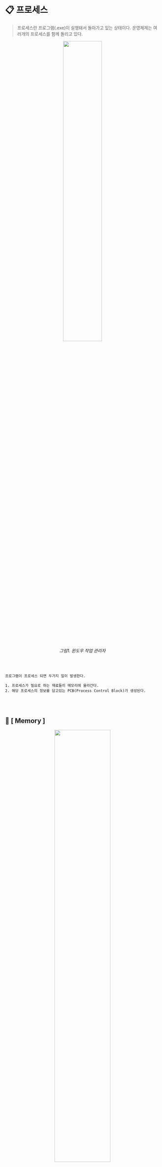 # 📋 프로세스

> 프로세스란 프로그램(.exe)이 실행돼서 돌아가고 있는 상태이다. 운영체제는 여러개의 프로세스를 함께 돌리고 있다.
> <br>

<p align="center"><img src="https://user-images.githubusercontent.com/92701121/152329786-2fdf650c-d50e-4688-bfbd-d46b6e1600c1.PNG" width="50%" heigth="50%"></p>

###### <div align="center">그림1. 윈도우 작업 관리자</div>

<br>

    프로그램이 프로세스 되면 두가지 일이 발생한다.

    1. 프로세스가 필요로 하는 재료들이 메모리에 올라간다.
    2. 해당 프로세스의 정보를 담고있는 PCB(Process Control Block)가 생성된다.

<br>
<br>

## 📎 [ Memory ]

<p align="center"><img src="https://www.charlezz.com/wordpress/wp-content/uploads/2020/11/www.charlezz.com-process-thread-operationsystem.png" width="60%" height="60%"></

###### <div align="center">그림2. 프로세스의 메모리 영역</div>

<br>

- **code**: 실행 명령을 포함하는 코드들

- **data**: static 변수 혹은 global 변수
- **heap**: 동적 메모리 영역
- **stack**: 지역변수, 매개변수, 반환 값 등등 일시적인 데이터
  <br>
  <br>

## 📎 [ PCB ]

<p align="center"><img src="https://t1.daumcdn.net/cfile/tistory/99F6404A5B00FF8D16" width="60%" heigth="60%"></p>

###### <div align="center">그림3. Process Control Block</div>

<br>

> ### < Process Metadata >

    Metadata를 통해 CPU는 각 프로세스를 구분할 수 있고, 이를 통해 프로세스가 여러 개일 때 전부 관리할 수 있다.
    즉, CPU가 프로세스를 처리하는데 필요한 다양한 정보를 가지고 있다.

<br>

- **Pointer**: 준비중인 다음 프로세스의 주소를 가리킨다. 준비상태나 대기상태의 큐를 구현할 때 다음을 가리키는 포인터이다.
- **Process State**: 프로세스의 라이프 타임과 관련된 현재 프로세스 상태, `waiting`, `running`, `ready`, `blocked`, `end,` `suspend-wait`, `suspend-ready` 가 있다
- **Process Number(ID)**: 새로운 프로세스에 시스템이 할당해주는 고유 번호
- 여러 프로세스가 번갈아 실행하는 경우, 프로세스는 CPU를 시분할하여 점유한다. 이 때 다음 작업을 하게 되었을 때 위치를 저장한다.
  - **Program Counter**: 다음 실행할 명령어를 가리킨다
  - **CPU Registers**: `context switch`가 발생하면 이 때의 레지스터 정보를 기억해서 다시 프로세스가 CPU 할당을 받으면 사용한다.
- code, data, stack에 대한 정보...
  <br>
  <br>

> ### < Metadata의 생성과 PCB >

    Metadata는 프로세스가 생성되면 PCB에 저장된다.

1. 프로그램 실행
2. 프로세스 생성(프로그램을 메모리에 적재)
3. 프로세스 메타 데이터 생성
4. 메타 데이터를 PCB에 저장  
    이때, 한 PCB에는 한 프로세스의 정보가 담긴다.
   <br>
   <br>

> ### < PCB의 필요성 >

여러 개의 프로그램이 실행되고 있을 때, 즉 프로세스가 여러 개 생성될 때, CPU는 프로세스의 상태에 따라 교체 작업을 수행한다.

따라서, 수행 대기 중인 프로세스에 관한 저장 값을 PCB에 저장해 두어야 한다. PCB는 `LinkedList` 방식으로 관리되어 삽입과 삭제가 용이하다. 프로세스가 생성되면 PCB LIST Head에 PCB가 삽입되고, 프로세스가 완료되면 PCB가 삭제되는 식으로 관리된다.
<br>
<br>

## 📎 [ Process State ]

<p align="center"><img src="https://t1.daumcdn.net/cfile/tistory/99F0C23B5B00FF8D11" width="60%" heigth="60%"></p>

###### <div align="center">그림4. Process State</div>

<br>

#### 1. new

- 프로세스가 메모리에 올라와 실행 준비를 완료한 상태로, `PCB`가 생성된다.

#### 2. ready

- 메모리 등 다른 조건을 모두 만족하고 `CPU`를 기다리는 상태다.

#### 3. running

- `ready`상태의 프로세스가 `CPU`를 점유하여 `instruction`을 수행중인 상태
- `user mode` / `kernel mode`

#### 4. wait(blocked,sleep)

- `CPU`를 주어도 당장 `instruction`을 수행할 수없는 상태
- `Process` 자신이 요청한 `event`(예: I/O)가 즉시만족되지 않아 이를 기다리는 상태
- 예) 디스크에서 file을 얽어와야 하는 경우
- `blocked` -> 자신이 요청한 `event` 만족 -> `ready` -> `running`

#### 5. end(terminated)

- 프로세스가 종료된 상태로 사용했던 데이터를 삭제하고 PCB를 폐기한다.
  <br>
  <br>

> ### < 보류 상태 (inactive) >

메모리에서 쫓겨 난(`Swap out`) 프로세스는 `Swap` 영역에 보관된다.

#### 6. **Suspended(stopped)**

- 외부적인 이유로 프로세스의 수행이 정지된 상태
  1. 사용자가 프로그램을 일시 정지시킨 경우 (break key)
  2. 시스템이 여러 이유로 프로세스를 잠시 중단시킴
     (메모리에 너무 많은 프로세스가 올라와 있을 때)
- 프로세스는 통째로 디스크에 `swap out` 된다.
- 외부에서 `resume`해 주어야 `active`
- `suspended blocked`, `suspended ready` 두가지 상태가 있다.
  <br>
  <br>

## 📎 [ Context Switching ]

수행 중인 Task(Process/Thread)가 변경될 때, CPU의 레지스터 정보가 변경되는 것을 뜻한다. 즉, 이전 프로세스의 상태를 PCB에 보관하고, 다른 프로세스의 정보를 PCB에서 읽어와 CPU 레지스터에 적재하는 과정이다. 즉, CPU를 한 프로세스에서 다른 프로세스로 넘겨주는 과정이다.

System call이나 Interrupt 발생시 반드시 context switch가 일어나는 것은 아니다. interrupt 중에서도 `timer Interrupt`가 들어왔을 때와 `I/O요청`, `system call 요청`이 들어왔을 때 문맥교환이 일어난다.

다른 프로세스로 넘어가는 과정은 상당한 `오버헤드`를 발생시킨다. cache memory에 있던 진행하던 프로세스에 대한 `cache`를 모두 비워줘야하기 때문이다. (eg. cache memory flush)

<p align="center"><img src="https://www.charlezz.com/wordpress/wp-content/uploads/2020/11/www.charlezz.com-process-thread-context-switching.png" width="60%" heigth="60%"></p>

###### <div align="center">그림5. Context Switching</div>

<br>

      ⏳ Context: CPU가 다루는 프로세스/스레드에 대한 정보로, 대부분 레지스터에 저장되어 있고 PCB로 관리한다.

<br>
<br>

## 📎 [ Process Scheduling ]

    수행 가능한 여러 프로세스들 중에서 하나의 프로세스를 선택하는 것

<br>

> ### < 프로세스를 스케줄링하기 위한 큐 >

- `Job queue`: 현재 시스템 내에 있는 모든 프로세스의 집합
- `Ready queue`: 현재 메모리 내에 있으면서 CPU를 잡아서 실행되기를 기다리는 프로세스의 집합
- `Device queue`: I/O device의 처리를 기다리는 프로세스의 집합
- 프로세스들은 각 큐들을 오가며 수행된다.
- 큐들은 연결리스트를 기반으로 한다. 각 노드는 PCB가 되고 다음 연결의 정보를 알고 있는 next는 pointer가 된다.
  <br>
  <br>

> ### < 스케줄러(Scheduler) >

     스케줄러란 어떤 프로세스에게 자원을 할당할지를 결정하는 운영체제 커널의 코드를 의미한다. 스케줄러는 역할과 목적, 실행 빈도에 따라서 단기스케줄러, 중기스케줄러, 장기 스케줄러로 구분된다.

#### 1. 장기(job scheduler)

- `new` -> (admitted) -> `ready`
- 시작 프로세스 중 어떤 것들을 `ready queue`로 보낼지 결정
- 프로세스에 memory(및 각종 자원)을 주는 문제
- degree of Multiprogramming(메모리가 몇 개 올라가있는지)을 제어
- 범용 운영체제(`time sharing system`)는 장기 스케줄러가 없고 무조건 `ready`

#### 2. 단기(CPU scheduler)

- `ready` -> `running`
- 어떤 프로세스를 다음번에 running시킬지 결정
- 프로세스에 CPU를 주는 문제

#### 3. 중기(Swapper)

- 여유 공간 마련을 위해 프로세스를 통쨰로 메모리에서 디스크로 쫓아냄(`Swap out`)
- 프로세스에게서 memory를 뺏는 문제
- degree of Multiprogramming을 제어
- 현 시스템에서 메모리에 너무 많은 프로그램이 동시에 올라가는 것을 조절하는 스케줄러
- 프로세스 상태: `Suspended(stopped)`

<br>
<br>

> ### < 스케줄링 알고리즘 >

- CPU는 하나의 프로세스 작업이 끝나면 다음 프로세스 작업을 수행해야 한다. 어떤 프로세스를 다음에 처리할 지 선택하는 알고리즘이다.
- 스케줄링 알고리즘에는 `비선점 스케줄링 방식`과 `선점 스케줄링 방식`이 있다.

<br>
<br>
<br>

> [ Reference ]
>
> - [[운영체제] PCB & Context Switching](https://steady-coding.tistory.com/503)
> - [운영체제의 Process와 Thread 이야기](https://www.charlezz.com/?p=44590)
> - [운영체제(4)-프로세스 관리](https://getchan.github.io/cs/OS_4/)
> - [이화여대 운영체제-반효경교수님](http://www.kocw.net/home/search/kemView.do?kemId=1046323)
> - [[OS] 프로세스 스케줄러 및 CPU 스케줄러 및 알고리즘](https://qazyj.tistory.com/322)
> - [[운영체제]스케줄러(Scheduler)](https://dheldh77.tistory.com/entry/%EC%9A%B4%EC%98%81%EC%B2%B4%EC%A0%9C-%EC%8A%A4%EC%BC%80%EC%A4%84%EB%9F%ACScheduler)
